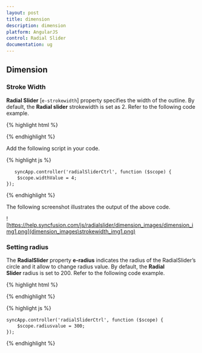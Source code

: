 ```yaml
---
layout: post
title: dimension
description: dimension
platform: AngularJS
control: Radial Slider
documentation: ug
---
```


## Dimension

### Stroke Width

**Radial Slider** [`e-strokewidth`] property specifies the width of the outline. By default, the **Radial slider** strokewidth is set as 2. Refer to the following code example.

{% highlight html %}

<div id="angularRadialSlider" ej-radialslider e-strokewidth="widthValue" innercircleimageurl="http://js.syncfusion.com/demos/web/content/images/ radialslider/chevron-right.png"></div>

{% endhighlight %}

Add the following script in your code.

{% highlight js %}

       syncApp.controller('radialSliderCtrl', function ($scope) {
        $scope.widthValue = 4;
    });

{% endhighlight %}

The following screenshot illustrates the output of the above code.

![https://help.syncfusion.com/js/radialslider/dimension_images/dimension_img1.png](dimension_images\strokewidth_img1.png)

### Setting radius

The **RadialSlider** property **e-radius** indicates the radius of the RadialSlider’s circle and it allow to change radius value. By default, the **Radial Slider** radius is set to 200. Refer to the following code example.

{% highlight html %}

<div id="angularRadialSlider" ej-radialslider e-radius="radiusvalue" e- innercircleimageurl="http://js.syncfusion.com/demos/web/content/images/ radialslider/chevron-right.png"></div>

{% endhighlight %}

{% highlight js %}

    syncApp.controller('radialSliderCtrl', function ($scope) {
        $scope.radiusvalue = 300;
    });

{% endhighlight %}

